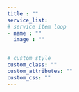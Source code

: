 ```yaml
---
title : ""
service_list:
# service item loop
- name : ""
  image : ""


# custom style
custom_class: "" 
custom_attributes: "" 
custom_css: ""
---
```

